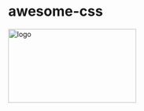 # awesome-css

<p align="left">
  <img alt="logo" src="https://opens-1308879050.cos.ap-beijing.myqcloud.com/fun/awesome-css.gif" width="260" height="150">
</p>


